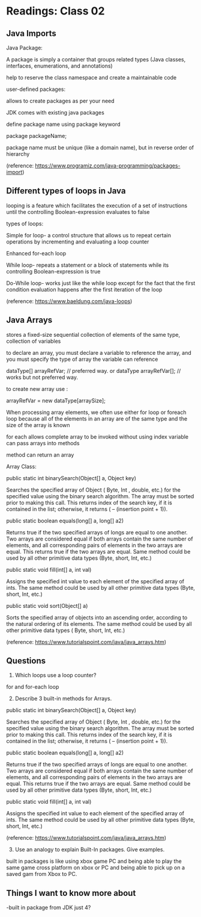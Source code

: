 # Readings: Class 02

## Java Imports 

Java Package: 

A package is simply a container that groups related types (Java classes, interfaces, enumerations, and annotations)

help to reserve the class namespace and create a maintainable code

user-defined packages:

allows to create packages as per your need

JDK comes with existing java packages 

define package name using package keyword

package packageName;

package name must be unique (like a domain name), but in reverse order of hierarchy 

(reference: https://www.programiz.com/java-programming/packages-import)

## Different types of loops in Java

looping is a feature which facilitates the execution of a set of instructions until the controlling Boolean-expression evaluates to false

types of loops: 

Simple for loop- a control structure that allows us to repeat certain operations by incrementing and evaluating a loop counter

Enhanced for-each loop

While loop- repeats a statement or a block of statements while its controlling Boolean-expression is true

Do-While loop- works just like the while loop except for the fact that the first condition evaluation happens after the first iteration of the loop

(reference: https://www.baeldung.com/java-loops)

## Java Arrays

stores a fixed-size sequential collection of elements of the same type, collection of variables 

to declare an array, you must declare a variable to reference the array, and you must specify the type of array the variable can reference

dataType[] arrayRefVar;   // preferred way.
or
dataType arrayRefVar[];  // works but not preferred way.


to create new array use : 

arrayRefVar = new dataType[arraySize];

When processing array elements, we often use either for loop or foreach loop because all of the elements in an array are of the same type and the size of the array is known

for each allows complete array to be invoked without using index variable
can pass arrays into methods

method can return an array 

Array Class:

public static int binarySearch(Object[] a, Object key)

Searches the specified array of Object ( Byte, Int , double, etc.) for the specified value using the binary search algorithm. The array must be sorted prior to making this call. This returns index of the search key, if it is contained in the list; otherwise, it returns ( – (insertion point + 1)).
	
public static boolean equals(long[] a, long[] a2)

Returns true if the two specified arrays of longs are equal to one another. Two arrays are considered equal if both arrays contain the same number of elements, and all corresponding pairs of elements in the two arrays are equal. This returns true if the two arrays are equal. Same method could be used by all other primitive data types (Byte, short, Int, etc.)

public static void fill(int[] a, int val)

Assigns the specified int value to each element of the specified array of ints. The same method could be used by all other primitive data types (Byte, short, Int, etc.)

public static void sort(Object[] a)

Sorts the specified array of objects into an ascending order, according to the natural ordering of its elements. The same method could be used by all other primitive data types ( Byte, short, Int, etc.)

(reference: https://www.tutorialspoint.com/java/java_arrays.htm)



## Questions 

1. Which loops use a loop counter?

for and for-each loop 

2. Describe 3 built-in methods for Arrays.

public static int binarySearch(Object[] a, Object key)

Searches the specified array of Object ( Byte, Int , double, etc.) for the specified value using the binary search algorithm. The array must be sorted prior to making this call. This returns index of the search key, if it is contained in the list; otherwise, it returns ( – (insertion point + 1)).
	
public static boolean equals(long[] a, long[] a2)

Returns true if the two specified arrays of longs are equal to one another. Two arrays are considered equal if both arrays contain the same number of elements, and all corresponding pairs of elements in the two arrays are equal. This returns true if the two arrays are equal. Same method could be used by all other primitive data types (Byte, short, Int, etc.)
	
public static void fill(int[] a, int val)

Assigns the specified int value to each element of the specified array of ints. The same method could be used by all other primitive data types (Byte, short, Int, etc.)

(reference: https://www.tutorialspoint.com/java/java_arrays.htm)

3. Use an analogy to explain Built-In packages. Give examples.

built in packages is like using xbox game PC and being able to play the same game cross platform on xbox or PC and being able to pick up on a saved gam from  Xbox to PC. 



## Things I want to know more about
-built in package from JDK just 4?

